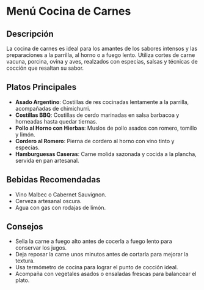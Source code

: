 # Menú Cocina de Carnes

## Descripción
La cocina de carnes es ideal para los amantes de los sabores intensos y las preparaciones a la parrilla, al horno o a fuego lento. Utiliza cortes de carne vacuna, porcina, ovina y aves, realzados con especias, salsas y técnicas de cocción que resaltan su sabor.

## Platos Principales
- **Asado Argentino**: Costillas de res cocinadas lentamente a la parrilla, acompañadas de chimichurri.
- **Costillas BBQ**: Costillas de cerdo marinadas en salsa barbacoa y horneadas hasta quedar tiernas.
- **Pollo al Horno con Hierbas**: Muslos de pollo asados con romero, tomillo y limón.
- **Cordero al Romero**: Pierna de cordero al horno con vino tinto y especias.
- **Hamburguesas Caseras**: Carne molida sazonada y cocida a la plancha, servida en pan artesanal.

## Bebidas Recomendadas
- Vino Malbec o Cabernet Sauvignon.
- Cerveza artesanal oscura.
- Agua con gas con rodajas de limón.

## Consejos
- Sella la carne a fuego alto antes de cocerla a fuego lento para conservar los jugos.
- Deja reposar la carne unos minutos antes de cortarla para mejorar la textura.
- Usa termómetro de cocina para lograr el punto de cocción ideal.
- Acompaña con vegetales asados o ensaladas frescas para balancear el plato.
